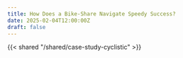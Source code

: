 ```yaml
---
title: How Does a Bike-Share Navigate Speedy Success?
date: 2025-02-04T12:00:00Z
draft: false
---
```


{{< shared "/shared/case-study-cyclistic" >}}